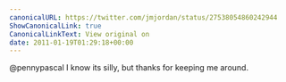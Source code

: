 ```yaml
---
canonicalURL: https://twitter.com/jmjordan/status/27538054860242944
ShowCanonicalLink: true
CanonicalLinkText: View original on
date: 2011-01-19T01:29:18+00:00
---
```

@pennypascal I know its silly, but thanks for keeping me around.